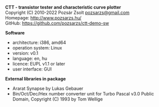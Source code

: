 **CTT - transistor tester and characteristic curve plotter**  
Copyright (C) 2010-2022 Pozsár Zsolt <pozsarzs@gmail.com>  
Homepage: <http://www.pozsarzs.hu/>  
GitHub: <https://github.com/pozsarzs/ctt-demo-sw>

**Software**

 - architecture:       i386, amd64
 - operation system:   Linux
 - version:            v0.1
 - language:           en, hu
 - licence:            EUPL v1.1 or later
 - user interface:     GUI

**External libraries in package**

 - Ararat Synapse by Lukas Gebauer
 - Bin/Oct/Dec/Hex number converter unit for Turbo Pascal v3.0
   Public Domain, Copyright (C) 1993 by Tom Wellige
